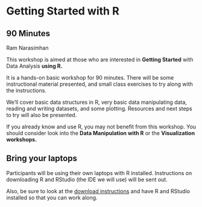 Getting Started with R
========

90 Minutes
-----

Ram Narasimhan

This workshop is aimed at those who are interested in **Getting Started** with Data Analysis **using R.**

It is a hands-on basic workshop for 90 minutes. There will be some instructional material presented, and small class exercises to try along with the instructions.

We’ll cover basic data structures in R, very basic data manipulating data, reading and writing datasets, and some plotting. Resources and next steps to try will also be presented.

If you already know and use R, you may not benefit from this workshop. You should consider look into the **Data Manipulation with R** or the **Visualization workshops.**

Bring your laptops
-------------------
Participants will be using their own laptops with R installed. Instructions on downloading R and RStudio (the IDE we will use) will be sent out.

Also, be sure to look at the [download instructions](https://github.com/Ram-N/analysis-class/blob/master/downloadR.md) and have R and RStudio installed so that you can work along.